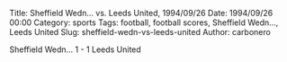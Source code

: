 Title: Sheffield Wedn… vs. Leeds United, 1994/09/26
Date: 1994/09/26 00:00
Category: sports
Tags: football, football scores, Sheffield Wedn…, Leeds United
Slug: sheffield-wedn-vs-leeds-united
Author: carbonero


Sheffield Wedn… 1 - 1 Leeds United

